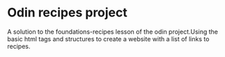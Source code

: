# Odin recipes project

A solution to the foundations-recipes lesson of the odin project.Using the basic html tags and structures to create a website with a list of links to recipes.
